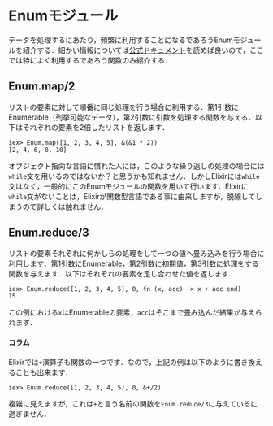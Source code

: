 # Enumモジュール

データを処理するにあたり，頻繁に利用することになるであろうEnumモジュールを紹介する．細かい情報については[公式ドキュメント](https://hexdocs.pm/elixir/Enum.html)を読めば良いので，ここでは特によく利用するであろう関数のみ紹介する．

## Enum.map/2

リストの要素に対して順番に同じ処理を行う場合に利用する．第1引数にEnumerable（列挙可能なデータ），第2引数に引数を処理する関数を与える．以下はそれぞれの要素を2倍したリストを返します．

```
iex> Enum.map([1, 2, 3, 4, 5], &(&1 * 2))
[2, 4, 6, 8, 10]
```

オブジェクト指向な言語に慣れた人には，このような繰り返しの処理の場合には`while`文を用いるのではないか？と思うかも知れません．しかしElixirには`while`文はなく，一般的にこのEnumモジュールの関数を用いて行います．Elixirに`while`文がないことは，Elixirが関数型言語である事に由来しますが，脱線してしまうので詳しくは触れません．

## Enum.reduce/3

リストの要素それぞれに何かしらの処理をして一つの値へ畳み込みを行う場合に利用します．第1引数にEnumerable，第2引数に初期値，第3引数に処理をする関数を与えます．以下はそれぞれの要素を足し合わせた値を返します．

```
iex> Enum.reduce([1, 2, 3, 4, 5], 0, fn (x, acc) -> x + acc end)
15
```

この例における`x`はEnumerableの要素，`acc`はそこまで畳み込んだ結果が与えられます．

#### **コラム**

Elixirでは`+`演算子も関数の一つです．なので，上記の例は以下のように書き換えることも出来ます．

```
iex> Enum.reduce([1, 2, 3, 4, 5], 0, &+/2)
```

複雑に見えますが，これは`+`と言う名前の関数を`Enum.reduce/3`に与えているに過ぎません．
